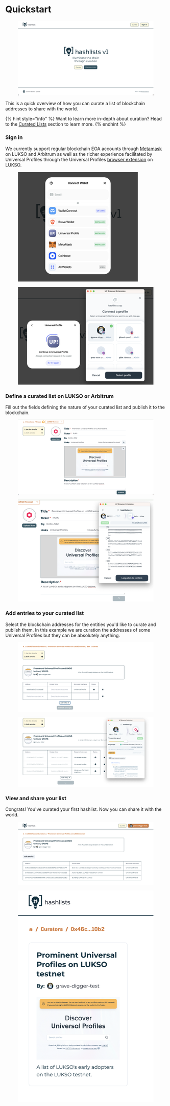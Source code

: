# Quickstart

<figure><img src="../.gitbook/assets/Screenshot 2024-09-09 at 9.03.44 AM.png" alt=""><figcaption></figcaption></figure>

This is a quick overview of how you can curate a list of blockchain addresses to share with the world.

{% hint style="info" %}
Want to learn more in-depth about curation? Head to the [Curated Lists](editor.md) section to learn more.
{% endhint %}

### Sign in

We currently support regular blockchain EOA accounts through [Metamask](https://metamask.io/) on LUKSO and Arbitrum as well as the richer experience facilitated by Universal Profiles through the Universal Profiles [browser extension](https://chromewebstore.google.com/detail/universal-profiles/abpickdkkbnbcoepogfhkhennhfhehfn?hl=en) on LUKSO.

<div data-full-width="false">

<figure><img src="../.gitbook/assets/Screenshot 2024-09-09 at 9.14.04 AM.png" alt="" width="375"><figcaption></figcaption></figure>

 

<figure><img src="../.gitbook/assets/Screenshot 2024-09-09 at 9.16.24 AM.png" alt="" width="563"><figcaption></figcaption></figure>

</div>

### Define a curated list on LUKSO or Arbitrum

Fill out the fields defining the nature of your curated list and publish it to the blockchain.

<div>

<figure><img src="../.gitbook/assets/Screenshot 2024-09-09 at 9.55.13 AM.png" alt=""><figcaption></figcaption></figure>

 

<figure><img src="../.gitbook/assets/Screenshot 2024-09-09 at 10.00.17 AM.png" alt=""><figcaption></figcaption></figure>

</div>

### Add entries to your curated list

Select the blockchain addresses for the entities you'd like to curate and publish them. In this example we are curation the addresses of some Universal Profiles but they can be absolutely anything.

<div>

<figure><img src="../.gitbook/assets/Screenshot 2024-09-09 at 10.27.08 AM.png" alt=""><figcaption></figcaption></figure>

 

<figure><img src="../.gitbook/assets/Screenshot 2024-09-09 at 10.31.48 AM.png" alt=""><figcaption></figcaption></figure>

</div>

### View and share your list

Congrats! You've curated your first hashlist. Now you can share it with the world.

<div>

<figure><img src="../.gitbook/assets/Screenshot 2024-09-09 at 10.35.05 AM.png" alt=""><figcaption></figcaption></figure>

 

<figure><img src="../.gitbook/assets/Screenshot 2024-09-09 at 10.36.18 AM.png" alt=""><figcaption></figcaption></figure>

</div>
